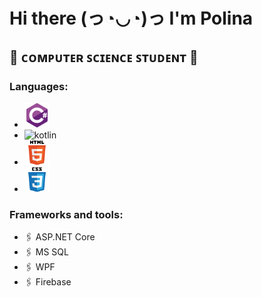 <h1 >Hi there (っ◔◡◔)っ I'm Polina</h1>
<h2 >🫧 ᴄᴏᴍᴘᴜᴛᴇʀ ꜱᴄɪᴇɴᴄᴇ ꜱᴛᴜᴅᴇɴᴛ 🫧</h2>
<h3>Languages:</h3> 
  
-  <img src="https://raw.githubusercontent.com/devicons/devicon/master/icons/csharp/csharp-original.svg" alt="csharp" width="40" height="40"/> 
-  <img src="https://www.vectorlogo.zone/logos/kotlinlang/kotlinlang-icon.svg" alt="kotlin" width="38" height="38"/>
-  <img src="https://raw.githubusercontent.com/devicons/devicon/master/icons/html5/html5-original-wordmark.svg" alt="html5" width="40" height="40"/>
-  <img src="https://raw.githubusercontent.com/devicons/devicon/master/icons/css3/css3-original-wordmark.svg" alt="css3" width="40" height="40"/>

<h3>Frameworks and tools:</h3> 

- 🖇️ ASP.NET Core
- 🖇️ MS SQL
- 🖇️ WPF
- 🖇️ Firebase



<!--
**mplinstayy/mplinstayy** is a ✨ _special_ ✨ repository because its `README.md` (this file) appears on your GitHub profile.

Here are some ideas to get you started:

- 🔭 I’m currently working on ...
- 🌱 I’m currently learning ...
- 👯 I’m looking to collaborate on ...
- 🤔 I’m looking for help with ...
- 💬 Ask me about ...
- 📫 How to reach me: ...
- 😄 Pronouns: ...
- ⚡ Fun fact: ...
-->
